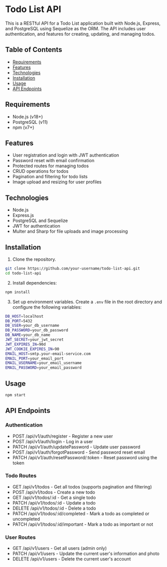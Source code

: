 # Todo List API

This is a RESTful API for a Todo List application built with Node.js, Express, and PostgreSQL using
Sequelize as the ORM. The API includes user authentication, and features for creating, updating, and
managing todos.

## Table of Contents

- [Requirements](#requirements)
- [Features](#features)
- [Technologies](#technologies)
- [Installation](#installation)
- [Usage](#usage)
- [API Endpoints](#api-endpoints)

## Requirements

- Node.js (v18+)
- PostgreSQL (v11)
- npm (v7+)

## Features

- User registration and login with JWT authentication
- Password reset with email confirmation
- Protected routes for managing todos
- CRUD operations for todos
- Pagination and filtering for todo lists
- Image upload and resizing for user profiles

## Technologies

- Node.js
- Express.js
- PostgreSQL and Sequelize
- JWT for authentication
- Multer and Sharp for file uploads and image processing

## Installation

1. Clone the repository.

```bash
git clone https://github.com/your-username/todo-list-api.git
cd todo-list-api
```

2. Install dependencies:

```bash
npm install
```

3. Set up environment variables. Create a `.env` file in the root directory and configure the
   following variables:

```bash
DB_HOST=localhost
DB_PORT=5432
DB_USER=your_db_username
DB_PASSWORD=your_db_password
DB_NAME=your_db_name
JWT_SECRET=your_jwt_secret
JWT_EXPIRES_IN=90d
JWT_COOKIE_EXPIRES_IN=90
EMAIL_HOST=smtp.your-email-service.com
EMAIL_PORT=your_email_port
EMAIL_USERNAME=your_email_username
EMAIL_PASSWORD=your_email_password
```

## Usage

```bash
npm start
```

## API Endpoints

### Authentication

- POST /api/v1/auth/register - Register a new user
- POST /api/v1/auth/login - Log in a user
- PATCH /api/v1/auth/updatePassword - Update user password
- POST /api/v1/auth/forgotPassword - Send password reset email
- PATCH /api/v1/auth/resetPassword/:token - Reset password using the token

### Todo Routes

- GET /api/v1/todos - Get all todos (supports pagination and filtering)
- POST /api/v1/todos - Create a new todo
- GET /api/v1/todos/:id - Get a single todo
- PATCH /api/v1/todos/:id - Update a todo
- DELETE /api/v1/todos/:id - Delete a todo
- PATCH /api/v1/todos/:id/completed - Mark a todo as completed or uncompleted
- PATCH /api/v1/todos/:id/important - Mark a todo as important or not

### User Routes

- GET /api/v1/users - Get all users (admin only)
- PATCH /api/v1/users - Update the current user's information and photo
- DELETE /api/v1/users - Delete the current user's account
